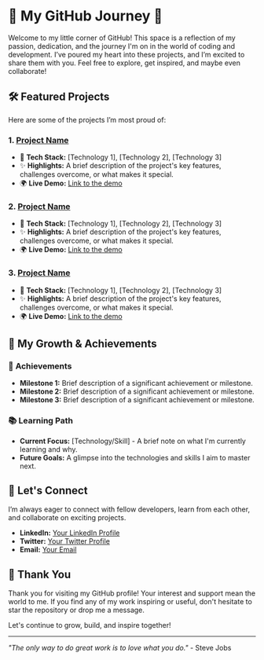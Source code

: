 # 🌟 My GitHub Journey 🌟

Welcome to my little corner of GitHub! This space is a reflection of my passion, dedication, and the journey I'm on in the world of coding and development. I’ve poured my heart into these projects, and I’m excited to share them with you. Feel free to explore, get inspired, and maybe even collaborate!

## 🛠️ Featured Projects

Here are some of the projects I’m most proud of:

### 1. **[Project Name](#)**
   - 🔧 **Tech Stack:** [Technology 1], [Technology 2], [Technology 3]
   - ✨ **Highlights:** A brief description of the project's key features, challenges overcome, or what makes it special.
   - 🌍 **Live Demo:** [Link to the demo](#)

### 2. **[Project Name](#)**
   - 🔧 **Tech Stack:** [Technology 1], [Technology 2], [Technology 3]
   - ✨ **Highlights:** A brief description of the project's key features, challenges overcome, or what makes it special.
   - 🌍 **Live Demo:** [Link to the demo](#)

### 3. **[Project Name](#)**
   - 🔧 **Tech Stack:** [Technology 1], [Technology 2], [Technology 3]
   - ✨ **Highlights:** A brief description of the project's key features, challenges overcome, or what makes it special.
   - 🌍 **Live Demo:** [Link to the demo](#)

## 🌱 My Growth & Achievements

### 🎯 **Achievements**
- **Milestone 1:** Brief description of a significant achievement or milestone.
- **Milestone 2:** Brief description of a significant achievement or milestone.
- **Milestone 3:** Brief description of a significant achievement or milestone.

### 📚 **Learning Path**
- **Current Focus:** [Technology/Skill] - A brief note on what I'm currently learning and why.
- **Future Goals:** A glimpse into the technologies and skills I aim to master next.

## 💬 Let's Connect

I’m always eager to connect with fellow developers, learn from each other, and collaborate on exciting projects.

- **LinkedIn:** [Your LinkedIn Profile](#)
- **Twitter:** [Your Twitter Profile](#)
- **Email:** [Your Email](mailto:your.email@example.com)

## 🌟 Thank You

Thank you for visiting my GitHub profile! Your interest and support mean the world to me. If you find any of my work inspiring or useful, don't hesitate to star the repository or drop me a message. 

Let's continue to grow, build, and inspire together!

---

*"The only way to do great work is to love what you do."* - Steve Jobs

<!---
Sahil-Popat-Potale/Sahil-Popat-Potale is a ✨ special ✨ repository because its `README.md` (this file) appears on your GitHub profile.
You can click the Preview link to take a look at your changes.
--->
